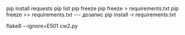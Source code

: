 pip install requests
pip list
pip freeze
pip freeze > requirements.txt
pip freeze >>  requirements.txt --- дозапис
pip install -r requirements.txt

flake8 --ignore=E501 cw2.py


